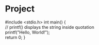 # Project
#include &lt;stdio.h> 
int main()
{    
// printf() displays the string inside quotation    
printf("Hello, World!");    
return 0;
}
